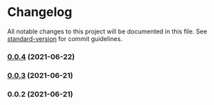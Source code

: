 # Changelog

All notable changes to this project will be documented in this file. See [standard-version](https://github.com/conventional-changelog/standard-version) for commit guidelines.

### [0.0.4](https://github.com/BWrong/vue-vditor/compare/v0.0.3...v0.0.4) (2021-06-22)

### [0.0.3](https://github.com/BWrong/vue-vditor/compare/v0.0.2...v0.0.3) (2021-06-21)

### 0.0.2 (2021-06-21)
